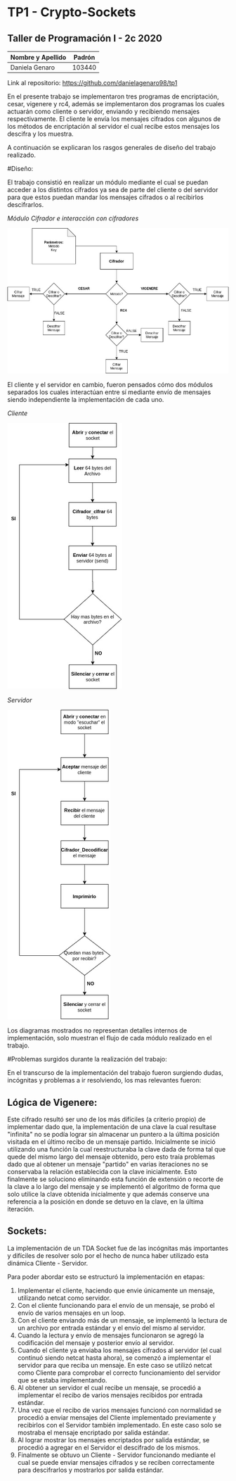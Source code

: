 # TP1 - Crypto-Sockets
## Taller de Programación I - 2c 2020

| Nombre y Apellido | Padrón | 
| ----------- | ----------- |
| Daniela Genaro | 103440 |

Link al repositorio: https://github.com/danielagenaro98/tp1

En el presente trabajo se implementaron tres programas de encriptación, cesar, vigenere y rc4, además se implementaron dos programas los cuales actuarán como cliente o servidor, enviando y recibiendo mensajes respectivamente.
El cliente le envía los mensajes cifrados con algunos de los métodos de encriptación al servidor el cual recibe estos mensajes los descifra y los muestra.

A continuación se explicaran los rasgos generales de diseño del trabajo realizado.

#Diseño:

El trabajo consistió en realizar un módulo mediante el cual se puedan acceder a los distintos cifrados ya sea de parte del cliente o del servidor para que estos puedan mandar los mensajes cifrados o al recibirlos descifrarlos.

*Módulo Cifrador e interacción con cifradores*

![](Imagenes/TP1-Cifrador.jpg)

El cliente y el servidor en cambio, fueron pensados cómo dos módulos separados los cuales interactúan entre sí mediante envío de mensajes siendo independiente la implementación de cada uno.

*Cliente*

![](Imagenes/TP1-Cliente.jpg)

*Servidor*

![](Imagenes/TP1-Servidor.jpg)

Los diagramas mostrados no representan detalles internos de implementación, solo muestran el flujo de cada módulo realizado en el trabajo.

#Problemas surgidos durante la realización del trabajo:

En el transcurso de la implementación del trabajo fueron surgiendo dudas, incógnitas y problemas a ir resolviendo, los mas relevantes fueron:

## Lógica de Vigenere:

Este cifrado resultó ser uno de los más difíciles (a criterio propio) de implementar dado que, la implementación de una clave la cual resultase "infinita" no se podía lograr sin almacenar un puntero a la última posición visitada en el último recibo de un mensaje partido.
Inicialmente se inició utilizando una función la cual reestructuraba la clave dada de forma tal que quede del mismo largo del mensaje obtenido, pero esto traía problemas dado que al obtener un mensaje "partido" en varias iteraciones no se conservaba la relación establecida con la clave inicialmente.
Esto finalmente se soluciono eliminando esta función de extensión o recorte de la clave a lo largo del mensaje y se implementó el algoritmo de forma que solo utilice la clave obtenida inicialmente y que además conserve una referencia a la posición en donde se detuvo en la clave, en la última iteración.

## Sockets:

La implementación de un TDA Socket fue de las incógnitas más importantes y difíciles de resolver solo por el hecho de nunca haber utilizado esta dinámica Cliente - Servidor. 

Para poder abordar esto se estructuró la implementación en etapas:

1) Implementar el cliente, haciendo que envie únicamente un mensaje, utilizando netcat como servidor.
2) Con el cliente funcionando para el envío de un mensaje, se probó el envío de varios mensajes en un loop.
3) Con el cliente enviando más de un mensaje, se implementó la lectura de un archivo por entrada estándar y el envío del mismo al servidor.
4) Cuando la lectura y envío de mensajes funcionaron se agregó la codificación del mensaje y posterior envío al servidor.
5) Cuando el cliente ya enviaba los mensajes cifrados al servidor (el cual continuó siendo netcat hasta ahora), se comenzó a implementar el servidor para que reciba un mensaje. En este caso se utilizó netcat como Cliente para comprobar el correcto funcionamiento del servidor que se estaba implementando.
6) Al obtener un servidor el cual recibe un mensaje, se procedió a implementar el recibo de varios mensajes recibidos por entrada estándar.
7) Una vez que el recibo de varios mensajes funcionó con normalidad se procedió a enviar mensajes del Cliente implementado previamente y recibirlos con el Servidor también implementado. En este caso solo se mostraba el mensaje encriptado por salida estándar.
8) Al lograr mostrar los mensajes encriptados por salida estándar, se procedió a agregar en el Servidor el descifrado de los mismos.
9) Finalmente se obtuvo un Cliente - Servidor funcionando mediante el cual se puede enviar mensajes cifrados y se reciben correctamente para descifrarlos y mostrarlos por salida estándar.
